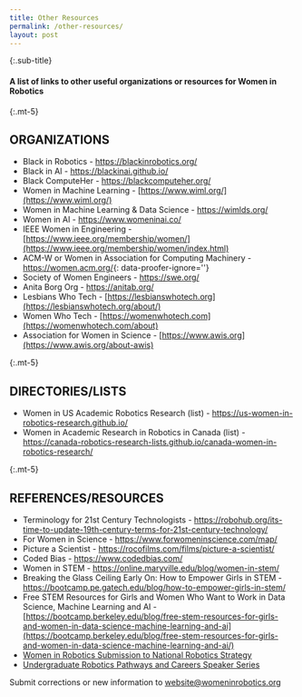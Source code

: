 ```yaml
---
title: Other Resources
permalink: /other-resources/
layout: post
---
```

<!-- markdownlint-disable blanks-around-headings -->

{:.sub-title}

#### A list of links to other useful organizations or resources for Women in Robotics

{:.mt-5}

## ORGANIZATIONS

* Black in Robotics - ​​<https://blackinrobotics.org/>
* Black in AI - <https://blackinai.github.io/>
* Black ComputeHer - <https://blackcomputeher.org/>
* Women in Machine Learning - [https://www.wiml.org/](https://www.wiml.org/)
* Women in Machine Learning & Data Science - <https://wimlds.org/>
* Women in AI - <https://www.womeninai.co/>
* IEEE Women in Engineering - [https://www.ieee.org/membership/women/](https://www.ieee.org/membership/women/index.html)
* ACM-W or Women in Association for Computing Machinery - <https://women.acm.org/>{: data-proofer-ignore=''}
* Society of Women Engineers - <https://swe.org/>
* Anita Borg Org - <https://anitab.org/>
* Lesbians Who Tech - [https://lesbianswhotech.org](https://lesbianswhotech.org/about/)
* Women Who Tech - [https://womenwhotech.com](https://womenwhotech.com/about)
* Association for Women in Science - [https://www.awis.org](https://www.awis.org/about-awis)

{:.mt-5}

## DIRECTORIES/LISTS

* Women in US Academic Robotics Research (list) - <https://us-women-in-robotics-research.github.io/>
* Women in Academic Research in Robotics in Canada (list) - <https://canada-robotics-research-lists.github.io/canada-women-in-robotics-research/>

{:.mt-5}

## REFERENCES/RESOURCES

* Terminology for 21st Century Technologists - <https://robohub.org/its-time-to-update-19th-century-terms-for-21st-century-technology/>
* For Women in Science - <https://www.forwomeninscience.com/map/>
* Picture a Scientist - <https://rocofilms.com/films/picture-a-scientist/>
* Coded Bias - <https://www.codedbias.com/>
* Women in STEM - <https://online.maryville.edu/blog/women-in-stem/>
* Breaking the Glass Ceiling Early On: How to Empower Girls in STEM - <https://bootcamp.pe.gatech.edu/blog/how-to-empower-girls-in-stem/>
* Free STEM Resources for Girls and Women Who Want to Work in Data Science, Machine Learning and AI - [https://bootcamp.berkeley.edu/blog/free-stem-resources-for-girls-and-women-in-data-science-machine-learning-and-ai](https://bootcamp.berkeley.edu/blog/free-stem-resources-for-girls-and-women-in-data-science-machine-learning-and-ai/)
* [Women in Robotics Submission to National Robotics Strategy](/assets/WiR%20submission%20to%20Australia%20National%20Robotics%20Strategy.pdf)
* [Undergraduate Robotics Pathways and Careers Speaker Series](https://robotics.umich.edu/academics/undergraduate/robotics-pathways-speaker-series/)

Submit corrections or new information to [website@womeninrobotics.org](mailto:website@womeninrobotics.org)
